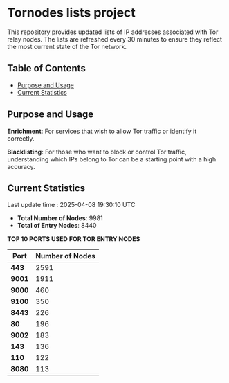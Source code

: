 # Tornodes lists project

This repository provides updated lists of IP addresses associated with Tor relay nodes. The lists are refreshed every 30 minutes to ensure they reflect the most current state of the Tor network.

## Table of Contents

- [Purpose and Usage](#purpose-and-usage)
- [Current Statistics](#current-statistics)


## Purpose and Usage

**Enrichment**: For services that wish to allow Tor traffic or identify it correctly.

**Blacklisting**: For those who want to block or control Tor traffic, understanding which IPs belong to Tor can be a starting point with a high accuracy.

## Current Statistics

Last update time : 2025-04-08 19:30:10 UTC

- **Total Number of Nodes**: 9981
- **Total of Entry Nodes**: 8440

**TOP 10 PORTS USED FOR TOR ENTRY NODES**

| **Port** | **Number of Nodes** |
|------|-----------------|
| **443**   | 2591  |
| **9001**   | 1911  |
| **9000**   | 460  |
| **9100**   | 350  |
| **8443**   | 226  |
| **80**   | 196  |
| **9002**   | 183  |
| **143**   | 136  |
| **110**   | 122  |
| **8080**   | 113  |


